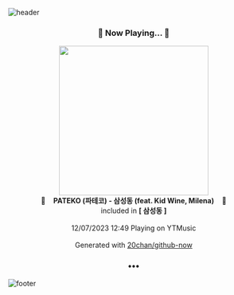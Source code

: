 ![header](https://capsule-render.vercel.app/api?type=wave&height=170&section=header&fontColor=090707&fontAlignX=45&fontAlignY=65&fontSize=100)

<h3 align="center">🎵 Now Playing... 🎵</h3>
<p align="center">
  <a href="https://music.youtube.com/watch?v=knQ0kwLxg3Y">
    <img width="300" src="https://lh3.googleusercontent.com/Eu7ucgPz_btvCLHxlIVBh-j2cNjHKfYpSti2Czd9WTcUH-Pb_Zy1NZoJKmaOidtoVXZGAMKJ5Ys-Nc9x">
  </a>
  <br>
  🎵&nbsp&nbsp&nbsp <b>PATEKO (파테코) - 삼성동 (feat. Kid Wine, Milena)</b> &nbsp&nbsp&nbsp🎵
  <br>
  included in <b>[ 삼성동 ]</b>
  
  <br />
  <br />
  12/07/2023 12:49 Playing on YTMusic
  <br />
  <br />
  Generated with <a href="https://github.com/20chan/github-now">20chan/github-now</a>
</p>

<h3 align="center">•••</h3>

![footer](https://capsule-render.vercel.app/api?type=wave&height=150&section=footer)
